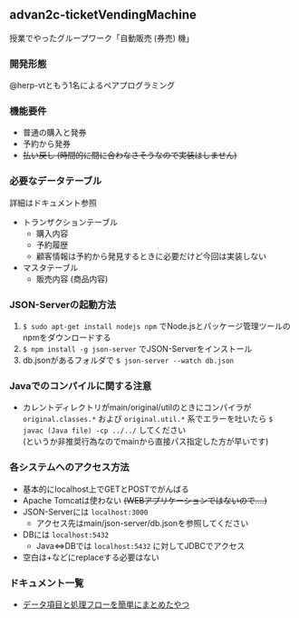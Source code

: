 ## advan2c-ticketVendingMachine

授業でやったグループワーク「自動販売 (券売) 機」

### 開発形態
@herp-vtともう1名によるペアプログラミング

### 機能要件
+ 普通の購入と発券
+ 予約から発券
+ ~~払い戻し (時間的に間に合わなさそうなので実装はしません)~~

### 必要なデータテーブル
詳細はドキュメント参照

+ トランザクションテーブル
    + 購入内容
    + 予約履歴
    + 顧客情報は予約から発見するときに必要だけど今回は実装しない
+ マスタテーブル
    + 販売内容 (商品内容)

### JSON-Serverの起動方法
1. `$ sudo apt-get install nodejs npm` でNode.jsとパッケージ管理ツールのnpmをダウンロードする
2. `$ npm install -g json-server` でJSON-Serverをインストール
3. db.jsonがあるフォルダで `$ json-server --watch db.json`

### Javaでのコンパイルに関する注意
+ カレントディレクトリがmain/original/utilのときにコンパイラが `original.classes.*` および `original.util.*` 系でエラーを吐いたら `$ javac (Java file) -cp ../../` してください  
(というか非推奨行為なのでmainから直接パス指定した方が早いです)

### 各システムへのアクセス方法
+ 基本的にlocalhost上でGETとPOSTでがんばる
+ Apache Tomcatは使わない ~~(WEBアプリケーションではないので....)~~
+ JSON-Serverには `localhost:3000`
	+ アクセス先はmain/json-server/db.jsonを参照してください
+ DBには `localhost:5432`
  + Java⇔DBでは `localhost:5432` に対してJDBCでアクセス
+ 空白は+などにreplaceする必要はない

### ドキュメント一覧
+ [データ項目と処理フローを簡単にまとめたやつ](https://drive.google.com/open?id=1wX9jG1sOWlThZQrf9eLW6ryLY6EWUO_9)
